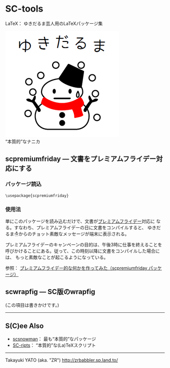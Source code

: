 SC-tools
========

LaTeX： ゆきだるま芸人用のLaTeXパッケージ集

![NICE!](https://raw.githubusercontent.com/zr-tex8r/SC-tools/images/essence-1.png)  
“本質的”なナニカ


scpremiumfriday ― 文書をプレミアムフライデー対応にする
-------------------------------------------------------

### パッケージ読込

    \usepackage{scpremiumfriday}

### 使用法

単にこのパッケージを読み込むだけで、文書が[プレミアムフライデー]対応に
なる。すなわち、プレミアムフライデーの日に文書をコンパイルすると、
ゆきだるま☃からのチョット素敵なメッセージが端末に表示される。

[プレミアムフライデー]: https://ja.wikipedia.org/wiki/%E3%83%97%E3%83%AC%E3%83%9F%E3%82%A2%E3%83%A0%E3%83%95%E3%83%A9%E3%82%A4%E3%83%87%E3%83%BC

プレミアムフライデーのキャンペーンの目的は、午後3時に仕事を終えることを
呼びかけることにある。従って、この時刻以降に文書をコンパイルした場合には、
もっと素敵なことが起こるようになっている。

参照：
[プレミアムフライデー的な何かを作ってみた（scpremiumfriday パッケージ）](http://d.hatena.ne.jp/zrbabbler/20170324/1490318527)

scwrapfig ― SC版のwrapfig
--------------------------

(この項目は書きかけです。)

--------------------

S(C)ee Also
-----------

  * [scsnowman]： 最も“本質的”なパッケージ
  * [SC-ripts]： “本質的”な(La)TeXスクリプト

[scsnowman]: https://github.com/aminophen/scsnowman
[SC-ripts]: https://github.com/zr-tex8r/SC-ripts

--------------------
Takayuki YATO (aka. "ZR") 
http://zrbabbler.sp.land.to/
